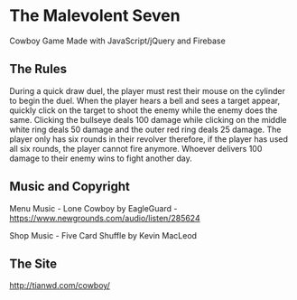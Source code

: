 # The Malevolent Seven

Cowboy Game Made with JavaScript/jQuery and Firebase

## The Rules

During a quick draw duel, the player must rest their mouse on the cylinder to begin the duel. When the player hears a bell and sees a target appear, quickly click on the target to shoot the enemy while the enemy does the same. Clicking the bullseye deals 100 damage while clicking on the middle white ring deals 50 damage and the outer red ring deals 25 damage. The player only has six rounds in their revolver therefore, if the player has used all six rounds, the player cannot fire anymore. Whoever delivers 100 damage to their enemy wins to fight another day.

## Music and Copyright

Menu Music - Lone Cowboy by EagleGuard - https://www.newgrounds.com/audio/listen/285624

Shop Music - Five Card Shuffle by Kevin MacLeod

## The Site

http://tianwd.com/cowboy/
